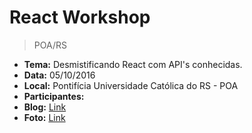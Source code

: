 # React Workshop
> POA/RS

* **Tema:** Desmistificando React com API's conhecidas.
* **Data:** 05/10/2016
* **Local:** Pontifícia Universidade Católica do RS - POA
* **Participantes:**
* **Blog:** [Link]()
* **Foto:** [Link]()
